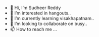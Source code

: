 - 👋 Hi, I’m Sudheer Reddy
- 👀 I’m interested in hangouts..
- 🌱 I’m currently learning visakhapatnam..
- 💞️ I’m looking to collaborate on busy..
- 📫 How to reach me ...

<!---
sudheerreddy2610/sudheerreddy2610 is a ✨ special ✨ repository because its `README.md` (this file) appears on your GitHub profile.
You can click the Preview link to take a look at your changes.
--->
